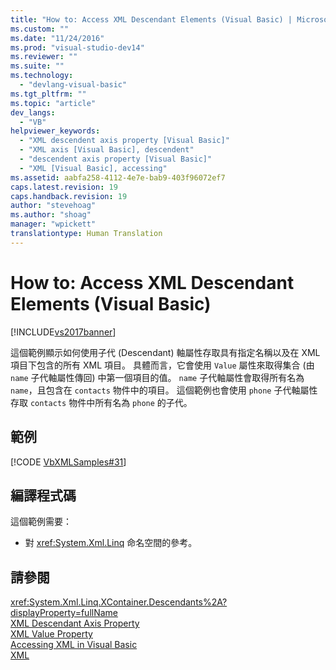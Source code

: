 ```yaml
---
title: "How to: Access XML Descendant Elements (Visual Basic) | Microsoft Docs"
ms.custom: ""
ms.date: "11/24/2016"
ms.prod: "visual-studio-dev14"
ms.reviewer: ""
ms.suite: ""
ms.technology: 
  - "devlang-visual-basic"
ms.tgt_pltfrm: ""
ms.topic: "article"
dev_langs: 
  - "VB"
helpviewer_keywords: 
  - "XML descendent axis property [Visual Basic]"
  - "XML axis [Visual Basic], descendent"
  - "descendent axis property [Visual Basic]"
  - "XML [Visual Basic], accessing"
ms.assetid: aabfa258-4112-4e7e-bab9-403f96072ef7
caps.latest.revision: 19
caps.handback.revision: 19
author: "stevehoag"
ms.author: "shoag"
manager: "wpickett"
translationtype: Human Translation
---
```

# How to: Access XML Descendant Elements (Visual Basic)
[!INCLUDE[vs2017banner](../../../../csharp/includes/vs2017banner.md)]

這個範例顯示如何使用子代 \(Descendant\) 軸屬性存取具有指定名稱以及在 XML 項目下包含的所有 XML 項目。  具體而言，它會使用 `Value` 屬性來取得集合 \(由 `name` 子代軸屬性傳回\) 中第一個項目的值。  `name` 子代軸屬性會取得所有名為 `name`，且包含在 `contacts` 物件中的項目。  這個範例也會使用 `phone` 子代軸屬性存取 `contacts` 物件中所有名為 `phone` 的子代。  
  
## 範例  
 [!CODE [VbXMLSamples#31](../CodeSnippet/VS_Snippets_VBCSharp/VbXMLSamples#31)]  
  
## 編譯程式碼  
 這個範例需要：  
  
-   對 <xref:System.Xml.Linq> 命名空間的參考。  
  
## 請參閱  
 <xref:System.Xml.Linq.XContainer.Descendants%2A?displayProperty=fullName>   
 [XML Descendant Axis Property](../../../../visual-basic/language-reference/xml-axis/xml-descendant-axis-property.md)   
 [XML Value Property](../../../../visual-basic/language-reference/xml-axis/xml-value-property.md)   
 [Accessing XML in Visual Basic](../../../../visual-basic/programming-guide/language-features/xml/accessing-xml.md)   
 [XML](../../../../visual-basic/programming-guide/language-features/xml/index.md)